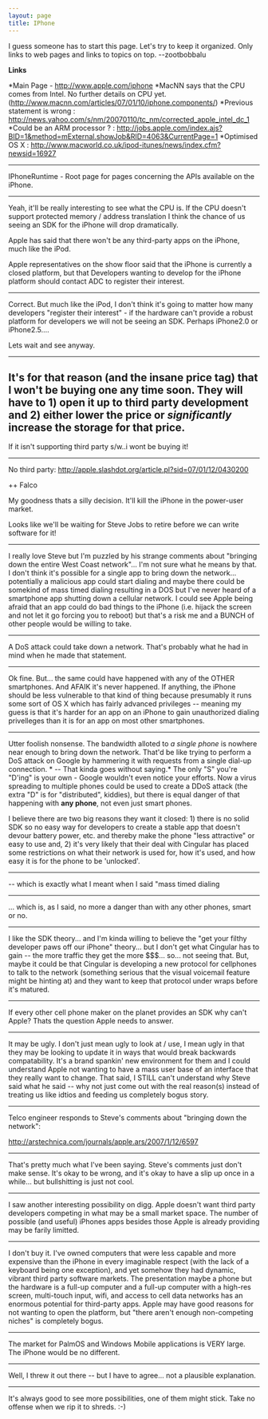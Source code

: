 ```yaml
---
layout: page
title: IPhone
---
```


I guess someone has to start this page. Let's try to keep it organized. Only links to web pages and links to topics on top. --zootbobbalu


**Links**

*Main Page - http://www.apple.com/iphone 
*MacNN says that the CPU comes from Intel. No further details on CPU yet. (http://www.macnn.com/articles/07/01/10/iphone.components/)
*Previous statement is wrong : http://news.yahoo.com/s/nm/20070110/tc_nm/corrected_apple_intel_dc_1
*Could be an ARM processor ? : http://jobs.apple.com/index.ajs?BID=1&method=mExternal.showJob&RID=4063&CurrentPage=1
*Optimised OS X : http://www.macworld.co.uk/ipod-itunes/news/index.cfm?newsid=16927


----

IPhoneRuntime - Root page for pages concerning the APIs available on the iPhone.

----

Yeah, it'll be really interesting to see what the CPU is. If the CPU doesn't support protected memory / address translation I think the chance of us seeing an SDK for the iPhone will drop dramatically. 

Apple has said that there won't be any third-party apps on the iPhone, much like the iPod.

Apple representatives on the show floor said that the iPhone is currently a closed platform, but that Developers wanting to develop for the iPhone platform should contact ADC to register their interest.

----

Correct. But much like the iPod, I don't think it's going to matter how many developers "register their interest" - if the hardware can't provide a robust platform for developers we will not be seeing an SDK. Perhaps iPhone2.0 or iPhone2.5....

Lets wait and see anyway.

----

It's for that reason (and the insane price tag) that I won't be buying one any time soon. They will have to 1) open it up to third party development and 2) either lower the price or *significantly* increase the storage for that price.
----
If it isn't supporting third party s/w..i wont be buying it!

----

No third party: http://apple.slashdot.org/article.pl?sid=07/01/12/0430200

++ Falco

My goodness thats a silly decision.  It'll kill the iPhone in the power-user market.

Looks like we'll be waiting for Steve Jobs to retire before we can write software for it!

----
I really love Steve but I'm puzzled by his strange comments about "bringing down the entire West Coast network"... I'm not sure what he means by that.  I don't think it's possible for a single app to bring down the network... potentially a malicious app could start dialing and maybe there could be somekind of mass timed dialing resulting in a DOS but I've never heard of a smartphone app shutting down a cellular network.  I could see Apple being afraid that an app could do bad things to the iPhone (i.e. hijack the screen and not let it go forcing you to reboot) but that's a risk me and a BUNCH of other people would be willing to take.

----

A DoS attack could take down a network. That's probably what he had in mind when he made that statement.

----
Ok fine.  But... the same could have happened with any of the OTHER smartphones.  And AFAIK it's never happened.  If anything, the iPhone should be less vulnerable to that kind of thing because presumably it runs some sort of OS X which has fairly advanced privileges -- meaning my guess is that it's harder for an app on an iPhone to gain unauthorized dialing privelleges than it is for an app on most other smartphones.

----
Utter foolish nonsense. The bandwidth alloted to *a single phone* is nowhere near enough to bring down the network. That'd be like trying to perform a DoS attack on Google by hammering it with requests from a single dial-up connection. * -- That kinda goes without saying.* The only "S" you're "D'ing" is your own - Google wouldn't even notice your efforts. Now a virus spreading to multiple phones could be used to create a DDoS attack (the extra "D" is for "distributed", kiddies), but there is equal danger of that happening with **any phone**, not even just smart phones. 

I believe there are two big reasons they want it closed: 1) there is no solid SDK so no easy way for developers to create a stable app that doesn't devour battery power, etc. and thereby make the phone "less attractive" or easy to use and, 2) it's very likely that their deal with Cingular has placed some restrictions on what their network is used for, how it's used, and how easy it is for the phone to be 'unlocked'.

----
-- which is exactly what I meant when I said "mass timed dialing

----
... which is, as I said, no more a danger than with any other phones, smart or no.

----
I like the SDK theory... and I'm kinda willing to believe the "get your filthy developer paws off our iPhone" theory... but I don't get what Cingular has to gain -- the more traffic they get the more $$$... so... not seeing that.  But, maybe it could be that Cingular is developing a new protocol for cellphones to talk to the network (something serious that the visual voicemail feature might be hinting at) and they want to keep that protocol under wraps before it's matured.

----

If every other cell phone maker on the planet provides an SDK why can't Apple? Thats the question Apple needs to answer. 


----
It may be ugly.  I don't just mean ugly to look at / use, I mean ugly in that they may be looking to update it in ways that would break backwards compatability.  It's a brand spankin' new environment for them and I could understand Apple not wanting to have a mass user base of an interface that they really want to change.  That said, I STILL can't understand why Steve said what he said -- why not just come out with the real reason(s) instead of treating us like idtios and feeding us completely bogus story.

----

Telco engineer responds to Steve's comments about "bringing down the network":

http://arstechnica.com/journals/apple.ars/2007/1/12/6597

----
That's pretty much what I've been saying.  Steve's comments just don't make sense.  It's okay to be wrong, and it's okay to have a slip up once in a while... but bullshitting is just not cool.

----
I saw another interesting possibility on digg.  Apple doesn't want third party developers competing in what may be a small market space.  The number of possible (and useful) iPhones apps besides those Apple is already providing may be farily limitted.

----
I don't buy it. I've owned computers that were less capable and more expensive than the iPhone in every imaginable respect (with the lack of a keyboard being one exception), and yet somehow they had dynamic, vibrant third party software markets. The presentation maybe a phone but the hardware is a full-up computer and a full-up computer with a high-res screen, multi-touch input, wifi, and access to cell data networks has an enormous potential for third-party apps. Apple may have good reasons for not wanting to open the platform, but "there aren't enough non-competing niches" is completely bogus.

----

The market for PalmOS and Windows Mobile applications is VERY large. The iPhone would be no different.

----
Well, I threw it out there -- but I have to agree...  not a plausible explanation.

----
It's always good to see more possibilities, one of them might stick. Take no offense when we rip it to shreds. :-)

